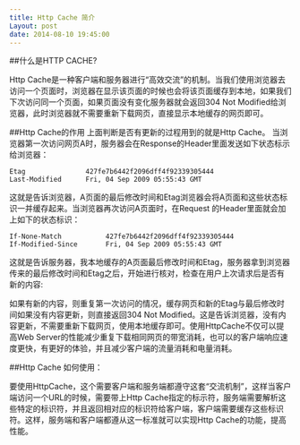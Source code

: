 ```yaml
---
title: Http Cache 简介
Layout: post
date: 2014-08-10 19:45:00
---
```


##什么是HTTP CACHE?

Http Cache是一种客户端和服务器进行“高效交流”的机制。当我们使用浏览器去访问一个页面时，浏览器在显示该页面的时候也会将该页面缓存到本地，如果我们下次访问同一个页面，如果页面没有变化服务器就会返回304 Not Modified给浏览器，此时浏览器就不需要重新下载网页，直接显示本地缓存的网页即可。
    

##Http Cache的作用
上面判断是否有更新的过程用到的就是Http Cache。
当浏览器第一次访问网页A时，服务器会在Response的Header里面发送如下状态标示给浏览器：

```
Etag               427fe7b6442f2096dff4f92339305444
Last-Modified      Fri, 04 Sep 2009 05:55:43 GMT
```

这就是告诉浏览器，A页面的最后修改时间和Etag浏览器会将A页面和这些状态标识一并缓存起来。当浏览器再次访问A页面时，在Request 的Header里面就会加上如下的状态标识：


```
If-None-Match           427fe7b6442f2096dff4f92339305444
If-Modified-Since       Fri, 04 Sep 2009 05:55:43 GMT
```

这就是告诉服务器，我本地缓存的A页面最后修改时间和Etag，服务器拿到浏览器传来的最后修改时间和Etag之后，开始进行核对，检查在用户上次请求后是否有新的内容:

如果有新的内容，则重复第一次访问的情况，缓存网页和新的Etag与最后修改时间如果没有内容更新，则直接返回304 Not Modified。这是告诉浏览器，没有内容更新，不需要重新下载网页，使用本地缓存即可。使用HttpCache不仅可以提高Web Server的性能减少重复下载相同网页的带宽消耗，也可以的客户端响应速度更快，有更好的体验，并且减少客户端的流量消耗和电量消耗。

##Http Cache 如何使用：

要使用HttpCache，这个需要客户端和服务端都遵守这套“交流机制”，这样当客户端访问一个URL的时候，需要带上Http Cache指定的标示符，服务端需要解析这些特定的标识符，并且返回相对应的标识符给客户端，客户端需要缓存这些标识符。这样，服务端和客户端都遵从这一标准就可以实现Http Cache的功能，提高性能。
